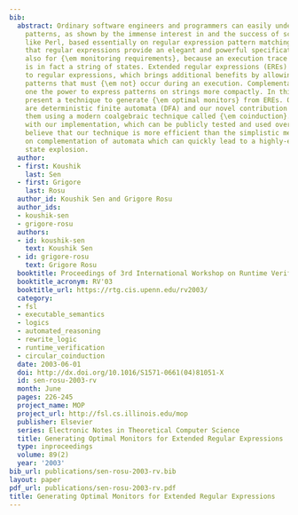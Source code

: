 ```yaml
---
bib:
  abstract: Ordinary software engineers and programmers can easily understand regular
    patterns, as shown by the immense interest in and the success of scripting languages
    like Perl, based essentially on regular expression pattern matching. We believe
    that regular expressions provide an elegant and powerful specification language
    also for {\em monitoring requirements}, because an execution trace of a program
    is in fact a string of states. Extended regular expressions (EREs) add complementation
    to regular expressions, which brings additional benefits by allowing one to specify
    patterns that must {\em not} occur during an execution. Complementation gives
    one the power to express patterns on strings more compactly. In this paper we
    present a technique to generate {\em optimal monitors} from EREs. Our monitors
    are deterministic finite automata (DFA) and our novel contribution is to generate
    them using a modern coalgebraic technique called {\em coinduction}. Based on experiments
    with our implementation, which can be publicly tested and used over the web, we
    believe that our technique is more efficient than the simplistic method based
    on complementation of automata which can quickly lead to a highly-exponential
    state explosion.
  author:
  - first: Koushik
    last: Sen
  - first: Grigore
    last: Rosu
  author_id: Koushik Sen and Grigore Rosu
  author_ids:
  - koushik-sen
  - grigore-rosu
  authors:
  - id: koushik-sen
    text: Koushik Sen
  - id: grigore-rosu
    text: Grigore Rosu
  booktitle: Proceedings of 3rd International Workshop on Runtime Verification (RV'03)
  booktitle_acronym: RV'03
  booktitle_url: https://rtg.cis.upenn.edu/rv2003/
  category:
  - fsl
  - executable_semantics
  - logics
  - automated_reasoning
  - rewrite_logic
  - runtime_verification
  - circular_coinduction
  date: 2003-06-01
  doi: http://dx.doi.org/10.1016/S1571-0661(04)81051-X
  id: sen-rosu-2003-rv
  month: June
  pages: 226-245
  project_name: MOP
  project_url: http://fsl.cs.illinois.edu/mop
  publisher: Elsevier
  series: Electronic Notes in Theoretical Computer Science
  title: Generating Optimal Monitors for Extended Regular Expressions
  type: inproceedings
  volume: 89(2)
  year: '2003'
bib_url: publications/sen-rosu-2003-rv.bib
layout: paper
pdf_url: publications/sen-rosu-2003-rv.pdf
title: Generating Optimal Monitors for Extended Regular Expressions
---
```

